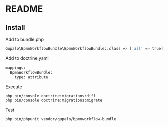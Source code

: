 # README #

## Install

Add to bundle.php
```bash
Gupalo\BpmnWorkflowBundle\BpmnWorkflowBundle::class => ['all' => true]
```
Add to doctrine.yaml

```bash
mappings:
  BpmnWorkflowBundle:
    type: attribute
```

Execute

```bash
php bin/console doctrine:migrations:diff
php bin/console doctrine:migrations:migrate
```

Test

```bash
php bin/phpunit vendor/gupalo/bpmnworkflow-bundle 
```